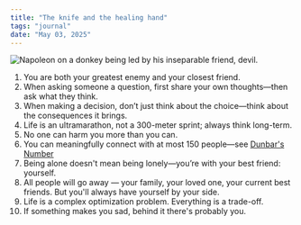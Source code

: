 ```yaml
---
title: "The knife and the healing hand"
tags: "journal"
date: "May 03, 2025"
---
```


![Napoleon on a donkey being led by his inseparable friend, devil.](/images/demon-napoleon.png)

1. You are both your greatest enemy and your closest friend.
2. When asking someone a question, first share your own thoughts—then ask what they think.
3. When making a decision, don’t just think about the choice—think about the consequences it brings.
4. Life is an ultramarathon, not a 300-meter sprint; always think long-term.
5. No one can harm you more than you can.
6. You can meaningfully connect with at most 150 people—see [Dunbar's Number](https://en.wikipedia.org/wiki/Dunbar%27s_number)
7. Being alone doesn't mean being lonely—you’re with your best friend: yourself.
8. All people will go away — your family, your loved one, your current best friends. But you'll always have yourself by your side.
9. Life is a complex optimization problem. Everything is a trade-off.
10. If something makes you sad, behind it there's probably you.